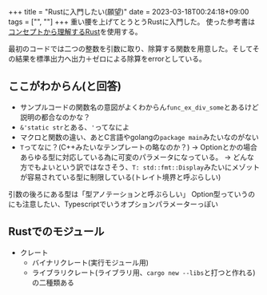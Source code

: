 +++
title = "Rustに入門したい(願望)"
date = 2023-03-18T00:24:18+09:00
tags = ["", ""]
+++
重い腰を上げてとうとうRustに入門した。
使った参考書は[コンセプトから理解するRust](https://gihyo.jp/book/2022/978-4-297-12562-2)を使用する。

最初のコードでは二つの整数を引数に取り、除算する関数を用意した。そしてその結果を標準出力へ出力＋ゼロによる除算をerrorとしている。

## ここがわからん(と回答)
- サンプルコードの関数名の意図がよくわからん`func_ex_div_some`とあるけど説明の都合なのかな？
- `&'static str`とある、`'`ってなによ
- マクロと関数の違い、あとC言語やgolangの`package main`みたいなのがない
- `T`ってなに？(C++みたいなテンプレートの略なのか？)
-> Option<T>とかの場合あらゆる型に対応している為に可変のパラメータになっている。
-> どんな方でもよいという訳ではなさそう、`T: std::fmt::Display`みたいにメゾットが容易されている型に制限している(トレイト境界と呼ぶらしい)

引数の後ろにある型は「型アノテーションと呼ぶらしい」
Option型っていうのにも注意したい、Typescriptでいうオプションパラメーターっぽい

## Rustでのモジュール

- クレート
  - バイナリクレート(実行モジュール用)
  - ライブラリクレート(ライブラリ用、`cargo new --libs`と打つと作れる)
の二種類ある